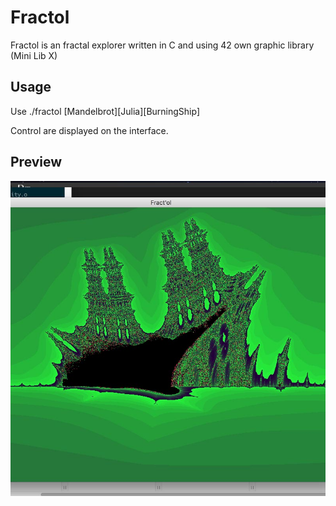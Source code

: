# Fractol

Fractol is an fractal explorer written in C and using 42 own graphic library (Mini Lib X)

## Usage

Use ./fractol [Mandelbrot][Julia][BurningShip]

Control are displayed on the interface.

## Preview
![preview1](fractol.jpg)